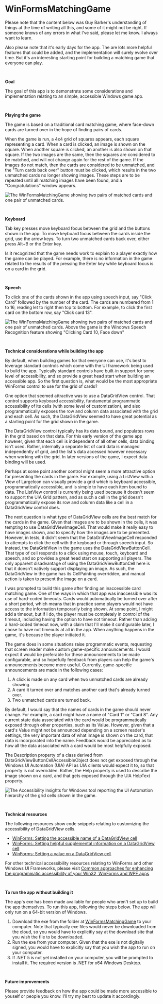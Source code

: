 # WinFormsMatchingGame

Please note that the content below was Guy Barker's understanding of things at the time of writing all this, and some of it might not be right. If someone knows of any errors in what I've said, please let me know. I always want to learn.

Also please note that it's early days for the app. The are lots more helpful features that could be added, and the implementation will surely evolve over time. But it's an interesting starting point for building a matching game that everyone can play.

&nbsp;

**Goal**

The goal of this app is to demonstrate some considerations and implementation relating to an simple, accessible Windows game app.

&nbsp;

**Playing the game**

The game is based on a traditional card matching game, where face-down cards are turned over in the hope of finding pairs of cards.

When the game is run, a 4x4 grid of squares appears, each square representing a card. When a card is clicked, an image is shown on the square. When another square is clicked, an another is also shown on that square. If the two images are the same, then the squares are considered to be matched, and will not change again for the rest of the game. If the images do not match, then the cards are considered to be unmatched, and the "Turn cards back over" button must be clicked, which results in the two unmatched cards no longer showing images. These steps are to be repeated until all matching images have been found, and a "Congratulations" window appears.

![The WinFormsMatchingGame showing two pairs of matched cards and one pair of unmatched cards.](WinFormsMatchingGame/AppScreenshots/WinFormsMatchingGameMismatch.png)

&nbsp;

**Keyboard**

Tab key presses move keyboard focus between the grid and the buttons shown in the app. To move keyboard focus between the cards inside the grid, use the arrow keys. To turn two unmatched cards back over, either press Alt+B or the Enter key.

Is it recognized that the game needs work to explain to a player exactly how the game can be played. For example, there is no information in the game related to the results of the pressing the Enter key while keyboard focus is on a card in the grid.

&nbsp;

**Speech**

To click one of the cards shown in the app using speech input, say "Click Card" followed by the number of the card. The cards are numbered from 1 to 16, reading let to right then top to bottom. For example, to click the first card on the bottom row, say "Click card 13".

![The WinFormsMatchingGame showing two pairs of matched cards and one pair of unmatched cards. Above the game is the Windows Speech Recognition feature showing "Clicking Card 10, Face down"](WinFormsMatchingGame/AppScreenshots/WinFormsMatchingGameSpeech.png)

&nbsp;

**Technical considerations while building the app**

By default, when building games for that everyone can use, it's best to leverage standard controls which come with the UI framework being used to build the app. Typically standard controls have built-in support for some level of accessibility, and so provide a great head start when building an accessible app. So the first question is, what would be the most appropriate WinForms control to use for the grid of cards?

One option that seemed attractive was to use a DataGridView control. That control supports keyboard accessibility, fundamental programmatic accessibility of its cells (with some level of customization), and also programmatically exposes the row and column data associated with the grid and each cell. As such, the DataGridView seemed to have great potential as a starting point for the grid shown in the game. 

The DataGridView control typically has its data bound, and populates rows in the grid based on that data. For this early version of the game app however, given that each cell is independent of all other cells, data binding isn't used. Rather, internally a separate list of card data is managed independently of grid, and the list's data accessed however necessary when working with the grid. In later versions of the game, I expect data binding will be used.

Perhaps at some point another control might seem a more attractive option for presenting the cards in the game. For example, using a ListView with a View of LargeIcon can visually provide a grid which is keyboard accessible, programmatically accessible, and is simple to have each item bound to data. The ListView control is currently being used because it doesn't seem to support the UIA Grid pattern, and as such a cell in the grid doesn't programmatically expose its row and column data like a cell in a DataGridView control does.

The next question is what type of DataGridView cells are the best match for the cards in the game. Given that images are to be shown in the cells, it was tempting to use DataGridViewImageCell. That would make it really easy to have images shown, and to specify how the images are to be presented. However, in tests, it didn't seem that the DataGridViewImageCell responded to attempts to click the cell with the keyboard or through speech input. So instead, the DataGridView in the game uses the DataGridViewButtonCell. That type of cell responds to a click using mouse, touch, keyboard and speech, and so provides a great head start on supporting all players. The only apparent disadvantage of using the DataGridViewButtonCell here is that it doesn't natively support displaying an image. As such, the DataGridView in the game has its CellPainting overridden, and manual action is taken to present the image on a card.

I was prompted to build this game after finding an inaccessible card matching game. One of the ways in which that app was inaccessible was its use of hard-coded timeouts. Cards would automatically be turned over after a short period, which means that in practice some players would not have access to the information temporarily being shown. At some point, I might add a timeout, but if I do, the player must be completely in control of the timeout, including having the option to have not timeout. Rather than adding a hard-coded timeout now, with a claim that I'll make it configurable later, I chose to have not timeouts at all in the app. When anything happens in the game, it's because the player initiated it.

The game does in some situations raise programmatic events, requesting that screen reader make custom game-specific announcements. I would expect it would be preferable for these announcements to be made configurable, and so hopefully feedback from players can help the game's announcements become more useful. Currently, game-specific announcements are made in the following cases:

1. A click is made on any card when two unmatched cards are already showing.
2. A card it turned over and matches another card that's already turned over.
3. Two unmatched cards are turned back.

By default, I would say that the names of cards in the game should never change. For example, a card might have a name of "Card 1" or "Card 8". Any current state data associated with the card would be programmatically exposed through other properties, such as its Value. However, given that a card's Value might not be announced depending on a screen reader's settings, the very important data of what image is shown on the card, that data is incorporated into the name. Feedback would be appreciated as to how all the data associated with a card would be most helpfully exposed.

The Description property of a class derived from DataGridViewButtonCellAccessibleObject does not get exposed through the Windows UI Automation (UIA) API as UIA clients would expect it to, so that property is not overridden. Rather, the Help property is used to describe the image shown on a card, and that gets exposed through the UIA HelpText property.

![The Accessibility Insights for Windows tool reporting the UI Automation hierarchy of the grid cells shown in the game.](WinFormsMatchingGame/AppScreenshots/WinFormsMatchingGameUIATree.png)

&nbsp;

**Technical resources**

The following resources show code snippets relating to customizing the accessibility of DataGridView cells.
- [WinForms: Setting the accessible name of a DataGridView cell](https://docs.microsoft.com/en-us/accessibility-tools-docs/items/WinForms/DataItem_Name) 
- [WinForms: Setting helpful supplemental information on a DataGridView cell](https://docs.microsoft.com/en-us/accessibility-tools-docs/items/WinForms/DataItem_HelpText) 
- [WinForms: Setting a value on a DataGridView cell](https://docs.microsoft.com/en-us/accessibility-tools-docs/items/WinForms/DataItem_ValueValue) 

For other technical accessibility resources relating to WinForms and other Windows UI Frameworks, please visit 
[Common approaches for enhancing the programmatic accessibility of your Win32, WinForms and WPF apps](https://www.linkedin.com/pulse/common-approaches-enhancing-programmatic-your-win32-winforms-barker)

&nbsp;

**To run the app without building it**

The app's exe has been made available for people who aren't set up to build the app themselves. To run this app, following the steps below. The app will only run on a 64-bit version of Windows.

1. Download the exe from the folder at [WinFormsMatchingGame](https://1drv.ms/u/s!AlVXdkIXfQVpidFhyGkmurWNrLifNA?e=gFMquj) to your computer. Note that typically exe files would never be downloaded from the cloud, so you would have to explicitly say at the download site that you wish the file to be downloaded.
2. Run the exe from your computer. Given that the exe is not digitally signed, you would have to explicitly say that you wish the app to run on your computer.
3. If .NET 5 is not yet installed on your computer, you will be prompted to install it. The required version is .NET for x64 Windows Desktop.

&nbsp;

**Future improvements**

Please provide feedback on how the app could be made more accessible to youself or people you know. I'll try my best to update it accordingly.
